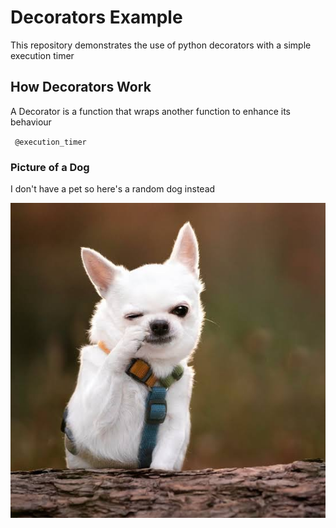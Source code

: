 # Decorators Example

This repository demonstrates the use of python decorators with a simple execution timer

## How Decorators Work

A Decorator is a function that wraps another function to enhance its behaviour

<code> @execution_timer </code>

### Picture of a Dog

 I don't have a pet so here's a random dog instead

 ![Dog Pic](dog.jpg)
